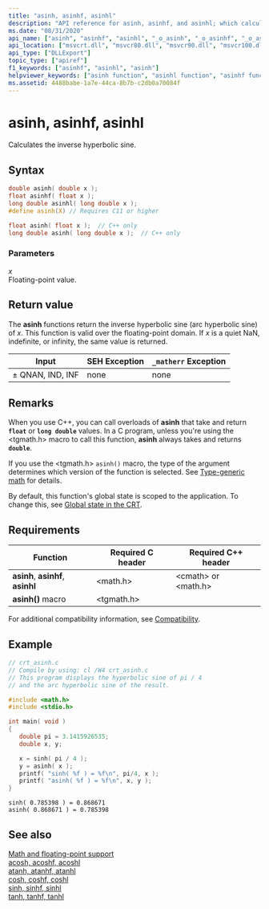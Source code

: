 ```yaml
---
title: "asinh, asinhf, asinhl"
description: "API reference for asinh, asinhf, and asinhl; which calculate the inverse hyperbolic sine of a floating-point value."
ms.date: "08/31/2020"
api_name: ["asinh", "asinhf", "asinhl", "_o_asinh", "_o_asinhf", "_o_asinhl"]
api_location: ["msvcrt.dll", "msvcr80.dll", "msvcr90.dll", "msvcr100.dll", "msvcr100_clr0400.dll", "msvcr110.dll", "msvcr110_clr0400.dll", "msvcr120.dll", "msvcr120_clr0400.dll", "ucrtbase.dll", "api-ms-win-crt-math-l1-1-0.dll", "api-ms-win-crt-private-l1-1-0.dll"]
api_type: ["DLLExport"]
topic_type: ["apiref"]
f1_keywords: ["asinhf", "asinhl", "asinh"]
helpviewer_keywords: ["asinh function", "asinhl function", "asinhf function"]
ms.assetid: 4488babe-1a7e-44ca-8b7b-c2db0a70084f
---
```

# asinh, asinhf, asinhl

Calculates the inverse hyperbolic sine.

## Syntax

```C
double asinh( double x );
float asinhf( float x );
long double asinhl( long double x );
#define asinh(X) // Requires C11 or higher

float asinh( float x );  // C++ only
long double asinh( long double x );  // C++ only
```

### Parameters

*x*<br/>
Floating-point value.

## Return value

The **asinh** functions return the inverse hyperbolic sine (arc hyperbolic sine) of *x*. This function is valid over the floating-point domain. If *x* is a quiet NaN, indefinite, or infinity, the same value is returned.

|Input|SEH Exception|`_matherr` Exception|
|-----------|-------------------|--------------------------|
|± QNAN, IND, INF|none|none|

## Remarks

When you use C++, you can call overloads of **asinh** that take and return **`float`** or **`long double`** values. In a C program, unless you're using the \<tgmath.h> macro to call this function, **asinh** always takes and returns **`double`**.

If you use the \<tgmath.h> `asinh()` macro, the type of the argument determines which version of the function is selected. See [Type-generic math](../tgmath.md) for details.

By default, this function's global state is scoped to the application. To change this, see [Global state in the CRT](../global-state.md).

## Requirements

|Function|Required C header|Required C++ header|
|--------------|--------------|------------------|
|**asinh**, **asinhf**, **asinhl**|\<math.h>|\<cmath> or \<math.h>|
|**asinh()** macro | \<tgmath.h> ||

For additional compatibility information, see [Compatibility](../compatibility.md).

## Example

```C
// crt_asinh.c
// Compile by using: cl /W4 crt_asinh.c
// This program displays the hyperbolic sine of pi / 4
// and the arc hyperbolic sine of the result.

#include <math.h>
#include <stdio.h>

int main( void )
{
   double pi = 3.1415926535;
   double x, y;

   x = sinh( pi / 4 );
   y = asinh( x );
   printf( "sinh( %f ) = %f\n", pi/4, x );
   printf( "asinh( %f ) = %f\n", x, y );
}
```

```Output
sinh( 0.785398 ) = 0.868671
asinh( 0.868671 ) = 0.785398
```

## See also

[Math and floating-point support](../floating-point-support.md)\
[acosh, acoshf, acoshl](acosh-acoshf-acoshl.md)\
[atanh, atanhf, atanhl](atanh-atanhf-atanhl.md)\
[cosh, coshf, coshl](cosh-coshf-coshl.md)\
[sinh, sinhf, sinhl](sinh-sinhf-sinhl.md)\
[tanh, tanhf, tanhl](tanh-tanhf-tanhl.md)
